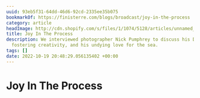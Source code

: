 ```yaml
---
uuid: 93eb5f31-64dd-46d6-92cd-2335ee35b075
bookmarkOf: https://finisterre.com/blogs/broadcast/joy-in-the-process
category: article
headImage: http://cdn.shopify.com/s/files/1/1074/5128/articles/unnamed_8ba43253-ba1a-426c-8a83-93152fffea5f.jpg?v=1666176638
title: Joy In The Process
description: We interviewed photographer Nick Pumphrey to discuss his Dawn Days project,
  fostering creativity, and his undying love for the sea.
tags: []
date: 2022-10-19 20:48:29.056135402 +00:00
---
```

# Joy In The Process

